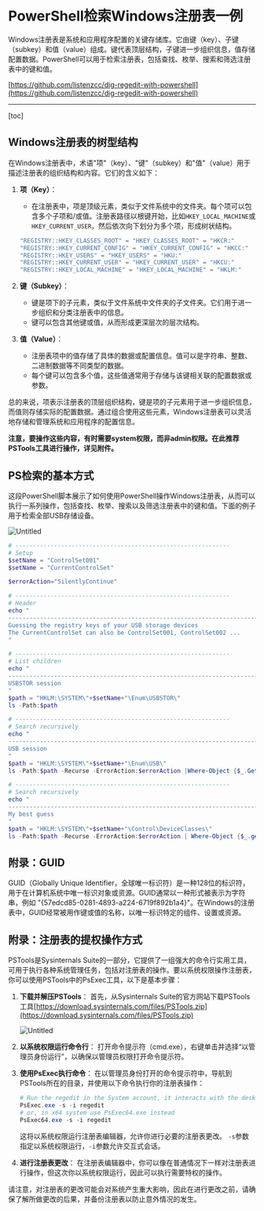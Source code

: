 # PowerShell检索Windows注册表一例

Windows注册表是系统和应用程序配置的关键存储库。它由键（key）、子键（subkey）和值（value）组成。键代表顶层结构，子键进一步组织信息，值存储配置数据。PowerShell可以用于检索注册表，包括查找、枚举、搜索和筛选注册表中的键和值。

[https://github.com/listenzcc/dig-regedit-with-powershell](https://github.com/listenzcc/dig-regedit-with-powershell)

---
[toc]

## Windows注册表的树型结构

在Windows注册表中，术语"项"（key）、"键"（subkey）和"值"（value）用于描述注册表的组织结构和内容。它们的含义如下：

1. **项（Key）**：
    - 在注册表中，项是顶级元素，类似于文件系统中的文件夹。每个项可以包含多个子项和/或值。注册表路径以根键开始，比如`HKEY_LOCAL_MACHINE`或`HKEY_CURRENT_USER`，然后依次向下划分为多个项，形成树状结构。
    
    ```powershell
    "REGISTRY::HKEY_CLASSES_ROOT" = "HKEY_CLASSES_ROOT" = "HKCR:"
    "REGISTRY::HKEY_CURRENT_CONFIG" = "HKEY_CURRENT_CONFIG" = "HKCC:"
    "REGISTRY::HKEY_USERS" = "HKEY_USERS" = "HKU:"
    "REGISTRY::HKEY_CURRENT_USER" = "HKEY_CURRENT_USER" = "HKCU:"
    "REGISTRY::HKEY_LOCAL_MACHINE" = "HKEY_LOCAL_MACHINE" = "HKLM:"
    ```
    
2. **键（Subkey）**：
    - 键是项下的子元素，类似于文件系统中文件夹的子文件夹。它们用于进一步组织和分类注册表中的信息。
    - 键可以包含其他键或值，从而形成更深层次的层次结构。
3. **值（Value）**：
    - 注册表项中的值存储了具体的数据或配置信息。值可以是字符串、整数、二进制数据等不同类型的数据。
    - 每个键可以包含多个值，这些值通常用于存储与该键相关联的配置数据或参数。

总的来说，项表示注册表的顶层组织结构，键是项的子元素用于进一步组织信息，而值则存储实际的配置数据。通过组合使用这些元素，Windows注册表可以灵活地存储和管理系统和应用程序的配置信息。

**注意，要操作这些内容，有时需要system权限，而非admin权限。在此推荐PSTools工具进行操作，详见附件。**

## PS检索的基本方式

这段PowerShell脚本展示了如何使用PowerShell操作Windows注册表，从而可以执行一系列操作，包括查找、枚举、搜索以及筛选注册表中的键和值。下面的例子用于检索全部USB存储设备。

![Untitled](PowerShell%E6%A3%80%E7%B4%A2Windows%E6%B3%A8%E5%86%8C%E8%A1%A8%E4%B8%80%E4%BE%8B%207ecbc078b65d4569804142e0f236e37c/Untitled.png)

```powershell
# -------------------------------------------------------------
# Setup
$setName = "ControlSet001"
$setName = "CurrentControlSet"

$errorAction="SilentlyContinue"

# -------------------------------------------------------------
# Header
echo "
----------------------------------------------------------------------------
Guessing the registry keys of your USB storage devices
The CurrentControlSet can also be ControlSet001, ControlSet002 ...
"

# -------------------------------------------------------------
# List children
echo "
----------------------------------------------------------------------------
USBSTOR session
"
$path = "HKLM:\SYSTEM\"+$setName+"\Enum\USBSTOR\"
ls -Path:$path

# -------------------------------------------------------------
# Search recursively
echo "
----------------------------------------------------------------------------
USB session
"
$path = "HKLM:\SYSTEM\"+$setName+"\Enum\USB\"
ls -Path:$path -Recurse -ErrorAction:$errorAction |Where-Object {$_.GetValue('Service') -eq 'USBSTOR'}

# -------------------------------------------------------------
# Search recursively
echo "
----------------------------------------------------------------------------
My best guess
"
$path = "HKLM:\SYSTEM\"+$setName+"\Control\DeviceClasses\"
ls -Path:$path -Recurse -ErrorAction:$errorAction | Where-Object {$_.getValue('DeviceInstance') -like 'USBSTOR*'}
```

## 附录：GUID

GUID（Globally Unique Identifier，全球唯一标识符）是一种128位的标识符，用于在计算机系统中唯一标识对象或资源。GUID通常以一种形式被表示为字符串，例如 "{57edcd85-0281-4893-a224-6719f892b1a4}"。在Windows的注册表中，GUID经常被用作键或值的名称，以唯一标识特定的组件、设置或资源。

## 附录：注册表的提权操作方式

PSTools是Sysinternals Suite的一部分，它提供了一组强大的命令行实用工具，可用于执行各种系统管理任务，包括对注册表的操作。要以系统权限操作注册表，你可以使用PSTools中的PsExec工具，以下是基本步骤：

1. **下载并解压PSTools**：
首先，从Sysinternals Suite的官方网站下载PSTools工具[https://download.sysinternals.com/files/PSTools.zip](https://download.sysinternals.com/files/PSTools.zip)

    ![Untitled](PowerShell%E6%A3%80%E7%B4%A2Windows%E6%B3%A8%E5%86%8C%E8%A1%A8%E4%B8%80%E4%BE%8B%207ecbc078b65d4569804142e0f236e37c/Untitled%201.png)
    
2. **以系统权限运行命令行**：
打开命令提示符（cmd.exe），右键单击并选择“以管理员身份运行”，以确保以管理员权限打开命令提示符。
3. **使用PsExec执行命令**：
在以管理员身份打开的命令提示符中，导航到PSTools所在的目录，并使用以下命令执行你的注册表操作：
    
    ```powershell
    # Run the regedit in the System account, it interacts with the desktop.
    PsExec.exe -s -i regedit
    # or, in x64 system use PsExec64.exe instead
    PsExec64.exe -s -i regedit
    ```
    
    这将以系统权限运行注册表编辑器，允许你进行必要的注册表更改。 `-s`参数指定以系统权限运行，`-i`参数允许交互式会话。
    
4. **进行注册表更改**：
在注册表编辑器中，你可以像在普通情况下一样对注册表进行操作，但这次你以系统权限运行，因此可以执行需要特权的操作。

请注意，对注册表的更改可能会对系统产生重大影响，因此在进行更改之前，请确保了解所做更改的后果，并备份注册表以防止意外情况的发生。